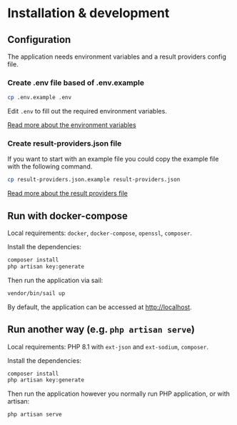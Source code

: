 # Installation & development

## Configuration
The application needs environment variables and a result providers config file.



### Create .env file based of .env.example
```sh
cp .env.example .env
```

Edit `.env` to fill out the required environment variables.

[Read more about the environment variables](environment-variables.md)

### Create result-providers.json file
If you want to start with an example file you could copy the example file with the following command.
```sh
cp result-providers.json.example result-providers.json
```

[Read more about the result providers file](result-providers.md)

## Run with docker-compose

Local requirements: `docker`, `docker-compose`, `openssl`, `composer`.

Install the dependencies:

```sh
composer install
php artisan key:generate
```

Then run the application via sail:
```sh
vendor/bin/sail up
```

By default, the application can be accessed at [http://localhost](http://localhost).

## Run another way (e.g. `php artisan serve`)

Local requirements: PHP 8.1 with `ext-json` and `ext-sodium`, `composer`.

Install the dependencies:

```sh
composer install
php artisan key:generate
```

Then run the application however you normally run PHP application, or with artisan:

```
php artisan serve
```
